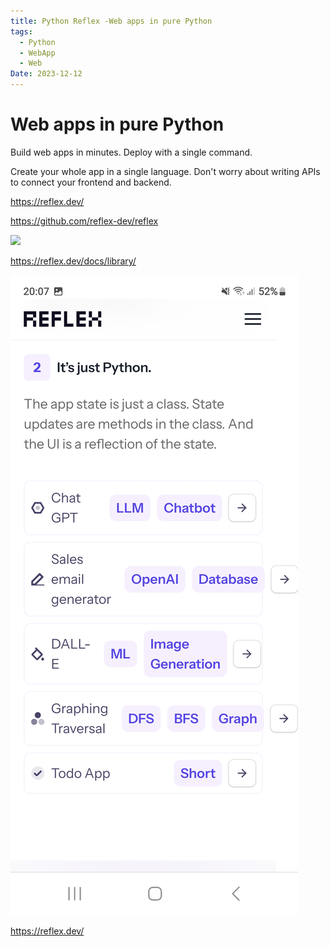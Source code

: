 ```yaml
---
title: Python Reflex -Web apps in pure Python
tags:
  - Python
  - WebApp
  - Web
Date: 2023-12-12
---
```

# Web apps in pure Python

Build web apps in minutes. Deploy with a single command. 

Create your whole app in a single language. Don't worry about writing APIs to connect your frontend and backend.

<https://reflex.dev/>

<https://github.com/reflex-dev/reflex>

![](PastedImage20240221110355.png)

<https://reflex.dev/docs/library/>

![](../_asset/Screenshot_20231212_200710_Brave.jpg)

<https://reflex.dev/>


